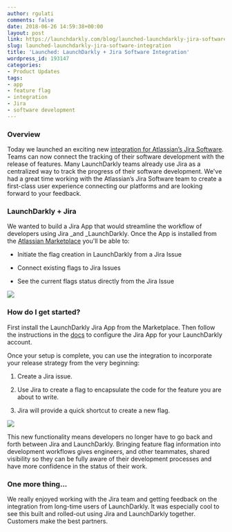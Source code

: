 ```yaml
---
author: rgulati
comments: false
date: 2018-06-26 14:59:38+00:00
layout: post
link: https://launchdarkly.com/blog/launched-launchdarkly-jira-software-integration/
slug: launched-launchdarkly-jira-software-integration
title: 'Launched: LaunchDarkly + Jira Software Integration'
wordpress_id: 193147
categories:
- Product Updates
tags:
- app
- feature flag
- integration
- Jira
- software development
---
```


### Overview


Today we launched an exciting new [integration for Atlassian’s Jira Software](https://launchdarkly.com/integrations/jira). Teams can now connect the tracking of their software development with the release of features. Many LaunchDarkly teams already use Jira as a centralized way to track the progress of their software development. We've had a great time working with the Atlassian’s Jira Software team to create a first-class user experience connecting our platforms and are looking forward to your feedback.


### LaunchDarkly + Jira


We wanted to build a Jira App that would streamline the workflow of developers using Jira _and _LaunchDarkly. Once the App is installed from the [Atlassian Marketplace](https://marketplace.atlassian.com/apps/1219142/launchdarkly-for-jira?tab=overview) you'll be able to:



 	
  * Initiate the flag creation in LaunchDarkly from a Jira Issue

 	
  * Connect existing flags to Jira Issues

 	
  * See the current flags status directly from the Jira Issue


[![](https://blog.launchdarkly.com/wp-content/uploads/2018/06/Screen-Shot-2018-06-18-at-5.12.32-PM-1024x640.png)](https://blog.launchdarkly.com/wp-content/uploads/2018/06/Screen-Shot-2018-06-18-at-5.12.32-PM.png)


### How do I get started?


First install the LaunchDarkly Jira App from the Marketplace. Then follow the instructions in the [docs](https://docs.launchdarkly.com/docs/jira) to configure the Jira App for your LaunchDarkly account.

Once your setup is complete, you can use the integration to incorporate your release strategy from the very beginning:



 	
  1. Create a Jira issue.

 	
  2. Use Jira to create a flag to encapsulate the code for the feature you are about to write.

 	
  3. Jira will provide a quick shortcut to create a new flag.


[![](https://blog.launchdarkly.com/wp-content/uploads/2018/06/Screen-Shot-2018-06-18-at-1.17.35-PM-1024x640.png)](https://blog.launchdarkly.com/wp-content/uploads/2018/06/Screen-Shot-2018-06-18-at-1.17.35-PM.png)

This new functionality means developers no longer have to go back and forth between Jira and LaunchDarkly. Bringing feature flag information into development workflows gives engineers, and other teammates, shared visibility so they can be fully aware of their development processes and have more confidence in the status of their work.


### One more thing...


We really enjoyed working with the Jira team and getting feedback on the integration from long-time users of LaunchDarkly. It was especially cool to see this built and rolled-out using Jira and LaunchDarkly together. Customers make the best partners.
